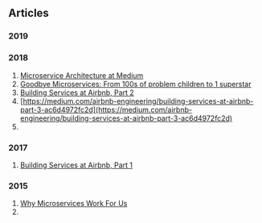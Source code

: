 ## Articles

### 2019


### 2018

1. [Microservice Architecture at Medium](https://medium.engineering/microservice-architecture-at-medium-9c33805eb74f)
2. [Goodbye Microservices: From 100s of problem children to 1 superstar](https://segment.com/blog/goodbye-microservices/)
3. [Building Services at Airbnb, Part 2](https://medium.com/airbnb-engineering/building-services-at-airbnb-part-2-142be1c5d506)
4. [https://medium.com/airbnb-engineering/building-services-at-airbnb-part-3-ac6d4972fc2d](https://medium.com/airbnb-engineering/building-services-at-airbnb-part-3-ac6d4972fc2d)
5. 

### 2017
1. [Building Services at Airbnb, Part 1](https://medium.com/airbnb-engineering/building-services-at-airbnb-part-1-c4c1d8fa811b)

### 2015

1. [Why Microservices Work For Us](https://segment.com/blog/why-microservices/)
2. 